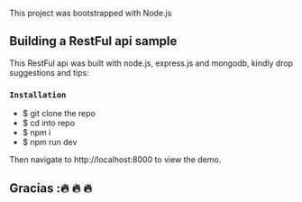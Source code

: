This project was bootstrapped with Node.js

## Building a RestFul api sample

This RestFul api was built with node.js, express.js and mongodb, kindly drop suggestions and tips:

### `Installation`

- $ git clone the repo
- $ cd into repo
- $ npm i
- $ npm run dev

Then navigate to http://localhost:8000 to view the demo.


## Gracias ::fire: :fire: :fire: